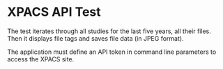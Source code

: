 # XPACS API Test

The test iterates through all studies for the last five years, all their files. Then it displays file tags and saves file data (in JPEG format).

The application must define an API token in command line parameters to access the XPACS site.
